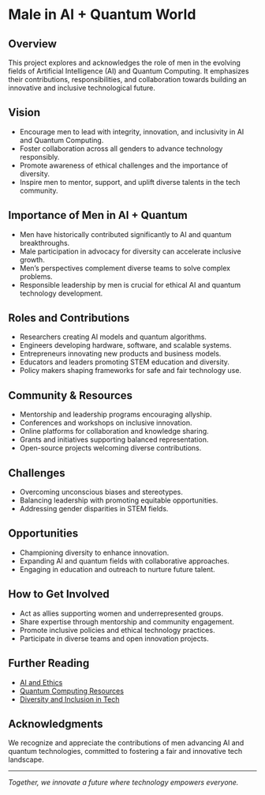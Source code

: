 # Male in AI + Quantum World

## Overview
This project explores and acknowledges the role of men in the evolving fields of Artificial Intelligence (AI) and Quantum Computing. It emphasizes their contributions, responsibilities, and collaboration towards building an innovative and inclusive technological future.

## Vision
- Encourage men to lead with integrity, innovation, and inclusivity in AI and Quantum Computing.
- Foster collaboration across all genders to advance technology responsibly.
- Promote awareness of ethical challenges and the importance of diversity.
- Inspire men to mentor, support, and uplift diverse talents in the tech community.

## Importance of Men in AI + Quantum
- Men have historically contributed significantly to AI and quantum breakthroughs.
- Male participation in advocacy for diversity can accelerate inclusive growth.
- Men’s perspectives complement diverse teams to solve complex problems.
- Responsible leadership by men is crucial for ethical AI and quantum technology development.

## Roles and Contributions
- Researchers creating AI models and quantum algorithms.
- Engineers developing hardware, software, and scalable systems.
- Entrepreneurs innovating new products and business models.
- Educators and leaders promoting STEM education and diversity.
- Policy makers shaping frameworks for safe and fair technology use.

## Community & Resources
- Mentorship and leadership programs encouraging allyship.
- Conferences and workshops on inclusive innovation.
- Online platforms for collaboration and knowledge sharing.
- Grants and initiatives supporting balanced representation.
- Open-source projects welcoming diverse contributions.

## Challenges
- Overcoming unconscious biases and stereotypes.
- Balancing leadership with promoting equitable opportunities.
- Addressing gender disparities in STEM fields.

## Opportunities
- Championing diversity to enhance innovation.
- Expanding AI and quantum fields with collaborative approaches.
- Engaging in education and outreach to nurture future talent.

## How to Get Involved
- Act as allies supporting women and underrepresented groups.
- Share expertise through mentorship and community engagement.
- Promote inclusive policies and ethical technology practices.
- Participate in diverse teams and open innovation projects.

## Further Reading
- [AI and Ethics](https://aiethicsjournal.org/)
- [Quantum Computing Resources](https://quantum.country/)
- [Diversity and Inclusion in Tech](https://www.diversityintech.com/)

## Acknowledgments
We recognize and appreciate the contributions of men advancing AI and quantum technologies, committed to fostering a fair and innovative tech landscape.

---

*Together, we innovate a future where technology empowers everyone.*
